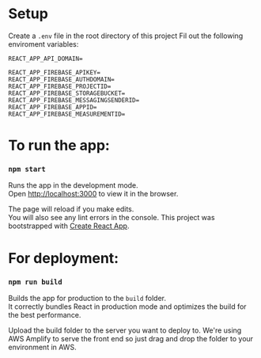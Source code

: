 # Setup

Create a `.env` file in the root directory of this project 
Fil out the following enviroment variables:
```
REACT_APP_API_DOMAIN=

REACT_APP_FIREBASE_APIKEY=
REACT_APP_FIREBASE_AUTHDOMAIN=
REACT_APP_FIREBASE_PROJECTID=
REACT_APP_FIREBASE_STORAGEBUCKET=
REACT_APP_FIREBASE_MESSAGINGSENDERID=
REACT_APP_FIREBASE_APPID=
REACT_APP_FIREBASE_MEASUREMENTID=
```

# To run the app:
### `npm start`

Runs the app in the development mode.\
Open [http://localhost:3000](http://localhost:3000) to view it in the browser.

The page will reload if you make edits.\
You will also see any lint errors in the console.
This project was bootstrapped with [Create React App](https://github.com/facebook/create-react-app).

# For deployment: 
### `npm run build`

Builds the app for production to the `build` folder.\
It correctly bundles React in production mode and optimizes the build for the best performance.

Upload the build folder to the server you want to deploy to. We're using AWS Amplify to serve the front end so just drag and drop the folder to your environment in AWS.
